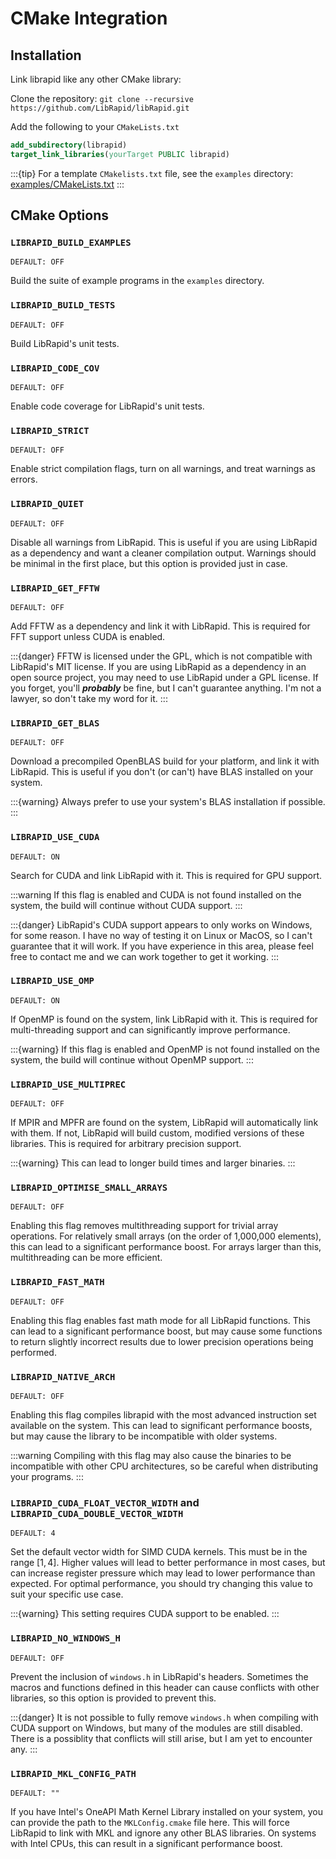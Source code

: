 # CMake Integration

## Installation

Link librapid like any other CMake library:

Clone the repository: ``git clone --recursive https://github.com/LibRapid/libRapid.git``

Add the following to your ``CMakeLists.txt``

```cmake
add_subdirectory(librapid)
target_link_libraries(yourTarget PUBLIC librapid)
```

:::{tip}
For a template `CMakelists.txt` file, see the `examples`
directory: [examples/CMakeLists.txt](https://github.com/LibRapid/librapid/blob/master/examples/templateCMakeLists.txt)
:::

## CMake Options

### ``LIBRAPID_BUILD_EXAMPLES``

```
DEFAULT: OFF
```

Build the suite of example programs in the ``examples`` directory.

### ``LIBRAPID_BUILD_TESTS``

```
DEFAULT: OFF
```

Build LibRapid's unit tests.

### ``LIBRAPID_CODE_COV``

```
DEFAULT: OFF
```

Enable code coverage for LibRapid's unit tests.

### ``LIBRAPID_STRICT``

``` 
DEFAULT: OFF
```

Enable strict compilation flags, turn on all warnings, and treat warnings as errors.

### ``LIBRAPID_QUIET``

```
DEFAULT: OFF
```

Disable all warnings from LibRapid. This is useful if you are using LibRapid as a dependency and want a cleaner
compilation output. Warnings should be minimal in the first place, but this option is provided just in case.

### ``LIBRAPID_GET_FFTW``

```
DEFAULT: OFF
```

Add FFTW as a dependency and link it with LibRapid. This is required for FFT support unless CUDA is enabled.

:::{danger}
FFTW is licensed under the GPL, which is not compatible with LibRapid's MIT license. If you are using LibRapid as a
dependency in an open source project, you may need to use LibRapid under a GPL license. If you forget, you'll
***probably*** be fine, but I can't guarantee anything. I'm not a lawyer, so don't take my word for it.
:::

### ``LIBRAPID_GET_BLAS``

```
DEFAULT: OFF
```

Download a precompiled OpenBLAS build for your platform, and link it with LibRapid. This is useful if you don't
(or can't) have BLAS installed on your system.

:::{warning}
Always prefer to use your system's BLAS installation if possible.
:::

### ``LIBRAPID_USE_CUDA``

```
DEFAULT: ON
```

Search for CUDA and link LibRapid with it. This is required for GPU support.

:::warning
If this flag is enabled and CUDA is not found installed on the system, the build will continue without CUDA support.
:::

:::{danger}
LibRapid's CUDA support appears to only works on Windows, for some reason. I have no way of testing it on Linux or
MacOS, so I can't guarantee that it will work. If you have experience in this area, please feel free to contact me and
we can work together to get it working.
:::

### ``LIBRAPID_USE_OMP``

```
DEFAULT: ON
```

If OpenMP is found on the system, link LibRapid with it. This is required for multi-threading support and can
significantly improve performance.

:::{warning}
If this flag is enabled and OpenMP is not found installed on the system, the build will continue without OpenMP support.
:::

### ``LIBRAPID_USE_MULTIPREC``

```
DEFAULT: OFF
```

If MPIR and MPFR are found on the system, LibRapid will automatically link with them. If not, LibRapid will build
custom, modified versions of these libraries. This is required for arbitrary precision support.

:::{warning}
This can lead to longer build times and larger binaries.
:::

### ``LIBRAPID_OPTIMISE_SMALL_ARRAYS``

```
DEFAULT: OFF
```

Enabling this flag removes multithreading support for trivial array operations. For relatively small arrays (on the
order of 1,000,000 elements), this can lead to a significant performance boost. For arrays larger than this,
multithreading can be more efficient.

### ``LIBRAPID_FAST_MATH``

```
DEFAULT: OFF
```

Enabling this flag enables fast math mode for all LibRapid functions. This can lead to a significant performance boost,
but may cause some functions to return slightly incorrect results due to lower precision operations being performed.

### ``LIBRAPID_NATIVE_ARCH``

```
DEFAULT: OFF
```

Enabling this flag compiles librapid with the most advanced instruction set available on the system. This can lead to
significant performance boosts, but may cause the library to be incompatible with older systems.

:::warning
Compiling with this flag may also cause the binaries to be incompatible with other CPU architectures, so be careful
when distributing your programs.
:::

### ``LIBRAPID_CUDA_FLOAT_VECTOR_WIDTH`` and ``LIBRAPID_CUDA_DOUBLE_VECTOR_WIDTH``

```
DEFAULT: 4
```

Set the default vector width for SIMD CUDA kernels. This must be in the range $[1, 4]$. Higher values will lead to
better performance in most cases, but can increase register pressure which may lead to lower performance than expected.
For optimal performance, you should try changing this value to suit your specific use case.

:::{warning}
This setting requires CUDA support to be enabled.
:::

### ``LIBRAPID_NO_WINDOWS_H``

```
DEFAULT: OFF
```

Prevent the inclusion of ``windows.h`` in LibRapid's headers. Sometimes the macros and functions defined in this header
can cause conflicts with other libraries, so this option is provided to prevent this.

:::{danger}
It is not possible to fully remove ``windows.h`` when compiling with CUDA support on Windows, but many of the modules
are still disabled. There is a possiblity that conflicts will still arise, but I am yet to encounter any.
:::

### ``LIBRAPID_MKL_CONFIG_PATH``

```
DEFAULT: ""
```

If you have Intel's OneAPI Math Kernel Library installed on your system, you can provide the path to the
``MKLConfig.cmake`` file here. This will force LibRapid to link with MKL and ignore any other BLAS libraries.
On systems with Intel CPUs, this can result in a significant performance boost.

